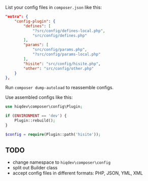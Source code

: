 List your config files in `composer.json` like this:

```json
"extra": {
    "config-plugin": {
        "defines": [
            "?src/config/defines-local.php",
            "src/config/defines.php"
        ],
        "params": [
            "src/config/params.php",
            "?src/config/params-local.php"
        ],
        "hisite": "src/config/hisite.php",
        "other": "src/config/other.php"
    }
},
```

Run `composer dump-autoload` to reassemble configs.

Use assembled configs like this:

```php
use hiqdev\composer\config\Plugin;

if (ENVIRONMENT == 'dev') {
    Plugin::rebuild();
}

$config = require(Plugin::path('hisite'));
```

## TODO

- change namespace to `hiqdev\composer\config`
- split out Builder class
- accept config files in different formats: PHP, JSON, YML, XML

